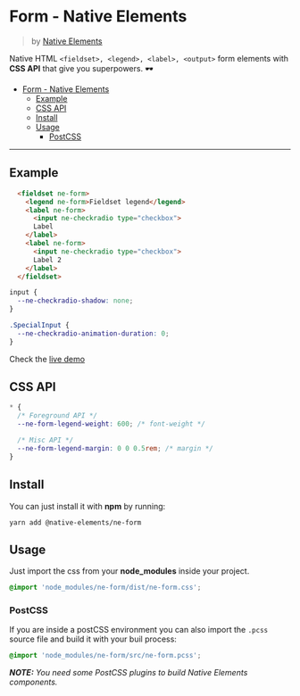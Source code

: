 # Form - Native Elements
> by [Native Elements](https://github.com/equinusocio/native-elements)

Native HTML `<fieldset>, <legend>, <label>, <output>` form elements with **CSS API** that give you superpowers. 🕶

<!-- TOC -->

- [Form - Native Elements](#form---native-elements)
  - [Example](#example)
  - [CSS API](#css-api)
  - [Install](#install)
  - [Usage](#usage)
    - [PostCSS](#postcss)

<!-- /TOC -->

---

## Example

```html
  <fieldset ne-form>
    <legend ne-form>Fieldset legend</legend>
    <label ne-form>
      <input ne-checkradio type="checkbox">
      Label
    </label>
    <label ne-form>
      <input ne-checkradio type="checkbox">
      Label 2
    </label>
  </fieldset>
```

```css
input {
  --ne-checkradio-shadow: none;
}

.SpecialInput {
  --ne-checkradio-animation-duration: 0;
}
```

Check the [live demo](https://ne-form.stackblitz.io/)


## CSS API

```css
* {
  /* Foreground API */
  --ne-form-legend-weight: 600; /* font-weight */

  /* Misc API */
  --ne-form-legend-margin: 0 0 0.5rem; /* margin */
}
```

## Install

You can just install it with **npm** by running:
```
yarn add @native-elements/ne-form
```


## Usage
Just import the css from your **node_modules** inside your project.
```css
@import 'node_modules/ne-form/dist/ne-form.css';
```

### PostCSS
If you are inside a postCSS environment you can also import the `.pcss` source file and build it with your buil process:
```css
@import 'node_modules/ne-form/src/ne-form.pcss';
```

_**NOTE:** You need some PostCSS plugins to build Native Elements components._